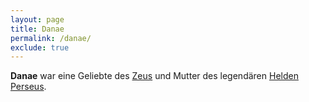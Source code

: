 ```yaml
---
layout: page
title: Danae
permalink: /danae/
exclude: true
---
```


**Danae** war eine Geliebte des [Zeus](/zeus/) und Mutter des legendären [Helden](/helden/) [Perseus](/perseus/).
